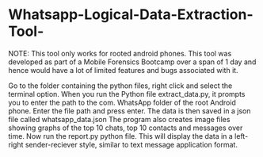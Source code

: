 # Whatsapp-Logical-Data-Extraction-Tool-
NOTE: This tool only works for rooted android phones. This tool was developed as part of a Mobile Forensics Bootcamp over a span of 1 day and hence would have a lot of limited features and bugs associated with it.

Go to the folder containing the python files, right click and select the terminal option.
When you run the Python file extract_data.py, it prompts you to enter the path to the com. WhatsApp folder of the root Android phone. Enter the file path and press enter.
The data is then saved in a json file called whatsapp_data.json
The program also creates image files showing graphs of the top 10 chats, top 10 contacts and messages over time.
Now run the report.py python file. This will display the data in a left-right sender-reciever style, similar to text message application format.

